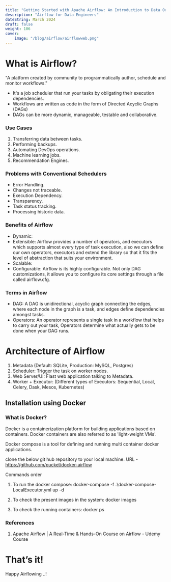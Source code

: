 ```yaml
---
title: "Getting Started with Apache Airflow: An Introduction to Data Orchestration"
description: "Airflow for Data Engineers"
dateString: March 2024
draft: false
weight: 106
cover:
    image: "/blog/airflow/airflowweb.png"
---
```

# What is Airflow?
"A platform created by community to programmatically author, schedule and monitor workflows."

- It's a job scheduler that run your tasks by obligating their execution dependencies.
- Workflows are written as code in the form of Directed Acyclic Graphs (DAGs)
- DAGs can be more dynamic, manageable, testable and collaborative.

### Use Cases
1. Transferring data between tasks.
2. Performing backups.
3. Automating DevOps operations.
4. Machine learning jobs.
5. Recommendation Engines.

### Problems with Conventional Schedulers
- Error Handling.
- Changes not traceable.
- Execution Dependency.
- Transparency.
- Task status tracking.
- Processing historic data.

### Benefits of Airflow
- Dynamic: 
- Extensible: Airflow provides a number of operators, and executors which supports almost every type of task execution, also we can define our own operators, executors and extend the library so that it fits the level of abstraction that suits your environment.
- Scalable:
- Configurable: Airflow is its highly configurable. Not only DAG customizations, it allows you to configure its core settings through a file called airflow.cfg.


### Terms in Airflow
- DAG: A DAG is unidirectional, acyclic graph connecting the edges, where each node in the graph is a task, and edges define dependencies amongst tasks.
- Operators: An operator represents a single task in a workflow that helps to carry out your task, Operators determine what actually gets to be done when your DAG runs.

# Architecture of Airflow
1. Metadata (Default: SQLite, Production: MySQL, Postgres)
2. Scheduler: Trigger the task on worker nodes.
3. Web Server/UI: Flast web application talking to Metadata.
4. Worker + Executor: (Different types of Executors: Sequential, Local, Celery, Dask, Mesos, Kubernetes)

## Installation using Docker

### What is Docker?
Docker is a containerization platform for building applications based on containers. Docker containers are also referred to as 'light-weight VMs'.

Docker compose is a tool for defining and running multi container docker applications.

clone the below git hub repository to your local machine.
URL - https://github.com/puckel/docker-airflow

Commands order
1. To run the docker compose:
docker-compose -f .\docker-compose-LocalExecutor.yml up -d

2. To check the present images in the system:
docker images

3. To check the running containers:
docker ps








### References
01. Apache Airflow | A Real-Time & Hands-On Course on Airflow - Udemy Course

# That’s it!

Happy Airflowing ..!

